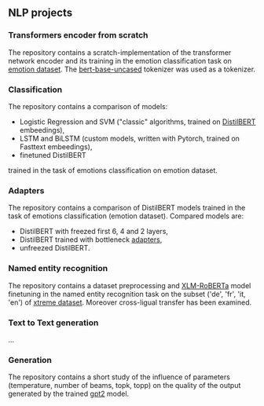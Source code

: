 ## NLP projects

### Transformers encoder from scratch
The repository contains a scratch-implementation of the transformer network encoder and its training in the emotion classification task on [emotion dataset](https://huggingface.co/datasets/dair-ai/emotion). The [bert-base-uncased](https://huggingface.co/google-bert/bert-base-uncased) tokenizer was used as a tokenizer.


### Classification
The repository contains a comparison of models: 
- Logistic Regression and SVM ("classic" algorithms, trained on [DistilBERT](https://huggingface.co/docs/transformers/en/model_doc/distilbert) embeedings),
- LSTM and BiLSTM (custom models, written with Pytorch, trained on Fasttext embeedings), 
- finetuned DistilBERT

trained in the task of emotions classification on emotion dataset.


### Adapters
The repository contains a comparison of DistilBERT models trained in the task of emotions classification (emotion dataset). Compared models are:
- DistilBERT with freezed first 6, 4 and 2 layers,
- DistilBERT trained with bottleneck [adapters](https://github.com/adapter-hub/adapters),
- unfreezed DistilBERT.


### Named entity recognition
The repository contains a dataset preprocessing and [XLM-RoBERTa](https://huggingface.co/docs/transformers/model_doc/xlm-roberta) model finetuning in the named entity recognition task on the subset ('de', 'fr', 'it, 'en') of [xtreme dataset](https://huggingface.co/datasets/google/xtreme). Moreover cross-ligual transfer has been examined.  


### Text to Text generation
...


### Generation
The repository contains a short study of the influence of parameters (temperature, number of beams, topk, topp) on the quality of the output generated by the trained [gpt2](https://huggingface.co/openai-community/gpt2) model.